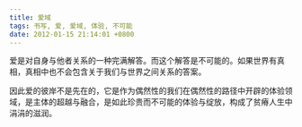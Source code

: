 ```yaml
---
title: 爱域
tags: 书写, 爱, 爱域, 体验, 不可能
date: 2012-01-15 21:14:01 +0800
---
```



爱是对自身与他者关系的一种完满解答。而这个解答是不可能的。如果世界有真相，真相中也不会包含关于我们与世界之间关系的答案。

因此爱的彼岸不是先在的，它是作为偶然性的我们在偶然性的路径中开辟的体验领域，是主体的超越与融合，是如此珍贵而不可能的体验与绽放，构成了贫瘠人生中涓涓的滋润。

